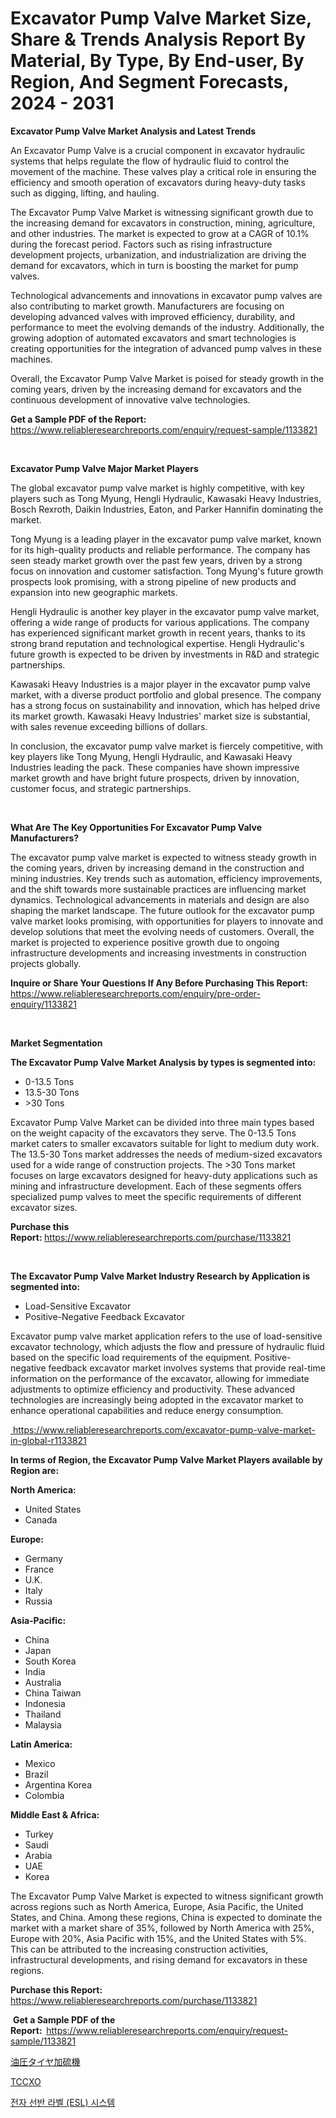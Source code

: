 <p><h1>Excavator Pump Valve Market Size, Share & Trends Analysis Report By Material, By Type, By End-user, By Region, And Segment Forecasts, 2024 - 2031</h1></p><p><strong>Excavator Pump Valve Market Analysis and Latest Trends</strong></p>
<p><p>An Excavator Pump Valve is a crucial component in excavator hydraulic systems that helps regulate the flow of hydraulic fluid to control the movement of the machine. These valves play a critical role in ensuring the efficiency and smooth operation of excavators during heavy-duty tasks such as digging, lifting, and hauling.</p><p>The Excavator Pump Valve Market is witnessing significant growth due to the increasing demand for excavators in construction, mining, agriculture, and other industries. The market is expected to grow at a CAGR of 10.1% during the forecast period. Factors such as rising infrastructure development projects, urbanization, and industrialization are driving the demand for excavators, which in turn is boosting the market for pump valves.</p><p>Technological advancements and innovations in excavator pump valves are also contributing to market growth. Manufacturers are focusing on developing advanced valves with improved efficiency, durability, and performance to meet the evolving demands of the industry. Additionally, the growing adoption of automated excavators and smart technologies is creating opportunities for the integration of advanced pump valves in these machines.</p><p>Overall, the Excavator Pump Valve Market is poised for steady growth in the coming years, driven by the increasing demand for excavators and the continuous development of innovative valve technologies.</p></p>
<p><strong>Get a Sample PDF of the Report:&nbsp;</strong> <a href="https://www.reliableresearchreports.com/enquiry/request-sample/1133821">https://www.reliableresearchreports.com/enquiry/request-sample/1133821</a></p>
<p>&nbsp;</p>
<p><strong>Excavator Pump Valve Major Market Players</strong></p>
<p><p>The global excavator pump valve market is highly competitive, with key players such as Tong Myung, Hengli Hydraulic, Kawasaki Heavy Industries, Bosch Rexroth, Daikin Industries, Eaton, and Parker Hannifin dominating the market. </p><p>Tong Myung is a leading player in the excavator pump valve market, known for its high-quality products and reliable performance. The company has seen steady market growth over the past few years, driven by a strong focus on innovation and customer satisfaction. Tong Myung's future growth prospects look promising, with a strong pipeline of new products and expansion into new geographic markets.</p><p>Hengli Hydraulic is another key player in the excavator pump valve market, offering a wide range of products for various applications. The company has experienced significant market growth in recent years, thanks to its strong brand reputation and technological expertise. Hengli Hydraulic's future growth is expected to be driven by investments in R&D and strategic partnerships.</p><p>Kawasaki Heavy Industries is a major player in the excavator pump valve market, with a diverse product portfolio and global presence. The company has a strong focus on sustainability and innovation, which has helped drive its market growth. Kawasaki Heavy Industries' market size is substantial, with sales revenue exceeding billions of dollars.</p><p>In conclusion, the excavator pump valve market is fiercely competitive, with key players like Tong Myung, Hengli Hydraulic, and Kawasaki Heavy Industries leading the pack. These companies have shown impressive market growth and have bright future prospects, driven by innovation, customer focus, and strategic partnerships.</p></p>
<p>&nbsp;</p>
<p><strong>What Are The Key Opportunities For Excavator Pump Valve Manufacturers?</strong></p>
<p><p>The excavator pump valve market is expected to witness steady growth in the coming years, driven by increasing demand in the construction and mining industries. Key trends such as automation, efficiency improvements, and the shift towards more sustainable practices are influencing market dynamics. Technological advancements in materials and design are also shaping the market landscape. The future outlook for the excavator pump valve market looks promising, with opportunities for players to innovate and develop solutions that meet the evolving needs of customers. Overall, the market is projected to experience positive growth due to ongoing infrastructure developments and increasing investments in construction projects globally.</p></p>
<p><strong>Inquire or Share Your Questions If Any Before Purchasing This Report:</strong> <a href="https://www.reliableresearchreports.com/enquiry/pre-order-enquiry/1133821">https://www.reliableresearchreports.com/enquiry/pre-order-enquiry/1133821</a></p>
<p>&nbsp;</p>
<p><strong>Market Segmentation</strong></p>
<p><strong>The Excavator Pump Valve Market Analysis by types is segmented into:</strong></p>
<p><ul><li>0-13.5 Tons</li><li>13.5-30 Tons</li><li>>30 Tons</li></ul></p>
<p><p>Excavator Pump Valve Market can be divided into three main types based on the weight capacity of the excavators they serve. The 0-13.5 Tons market caters to smaller excavators suitable for light to medium duty work. The 13.5-30 Tons market addresses the needs of medium-sized excavators used for a wide range of construction projects. The >30 Tons market focuses on large excavators designed for heavy-duty applications such as mining and infrastructure development. Each of these segments offers specialized pump valves to meet the specific requirements of different excavator sizes.</p></p>
<p><strong>Purchase this Report:&nbsp;</strong><a href="https://www.reliableresearchreports.com/purchase/1133821">https://www.reliableresearchreports.com/purchase/1133821</a></p>
<p>&nbsp;</p>
<p><strong>The Excavator Pump Valve Market Industry Research by Application is segmented into:</strong></p>
<p><ul><li>Load-Sensitive Excavator</li><li>Positive-Negative Feedback Excavator</li></ul></p>
<p><p>Excavator pump valve market application refers to the use of load-sensitive excavator technology, which adjusts the flow and pressure of hydraulic fluid based on the specific load requirements of the equipment. Positive-negative feedback excavator market involves systems that provide real-time information on the performance of the excavator, allowing for immediate adjustments to optimize efficiency and productivity. These advanced technologies are increasingly being adopted in the excavator market to enhance operational capabilities and reduce energy consumption.</p></p>
<p><a href="https://www.reliableresearchreports.com/excavator-pump-valve-market-in-global-r1133821">&nbsp;https://www.reliableresearchreports.com/excavator-pump-valve-market-in-global-r1133821</a></p>
<p><strong>In terms of Region, the Excavator Pump Valve Market Players available by Region are:</strong></p>
<p>
    <p> <strong> North America: </strong>
        <ul>
            <li>United States</li>
            <li>Canada</li>
        </ul>
        </p> 
    <p> <strong> Europe: </strong>
        <ul>
            <li>Germany</li>
            <li>France</li>
            <li>U.K.</li>
            <li>Italy</li>
            <li>Russia</li>
        </ul>
        </p> 
    <p> <strong> Asia-Pacific: </strong>
        <ul>
            <li>China</li>
            <li>Japan</li>
            <li>South Korea</li>
            <li>India</li>
            <li>Australia</li>
            <li>China Taiwan</li>
            <li>Indonesia</li>
            <li>Thailand</li>
            <li>Malaysia</li>
        </ul>
        </p> 
    <p> <strong> Latin America: </strong>
        <ul>
            <li>Mexico</li>
            <li>Brazil</li>
            <li>Argentina Korea</li>
            <li>Colombia</li>
        </ul>
        </p> 
    <p> <strong> Middle East & Africa: </strong>
        <ul>
            <li>Turkey</li>
            <li>Saudi</li>
            <li>Arabia</li>
            <li>UAE</li>
            <li>Korea</li>
        </ul>
    </p>
    </p>
<p><p>The Excavator Pump Valve Market is expected to witness significant growth across regions such as North America, Europe, Asia Pacific, the United States, and China. Among these regions, China is expected to dominate the market with a market share of 35%, followed by North America with 25%, Europe with 20%, Asia Pacific with 15%, and the United States with 5%. This can be attributed to the increasing construction activities, infrastructural developments, and rising demand for excavators in these regions.</p></p>
<p><strong>Purchase this Report: </strong><a href="https://www.reliableresearchreports.com/purchase/1133821">https://www.reliableresearchreports.com/purchase/1133821</a></p>
<p>&nbsp;<strong>Get a Sample PDF of the Report:&nbsp;&nbsp;</strong><a href="https://www.reliableresearchreports.com/enquiry/request-sample/1133821">https://www.reliableresearchreports.com/enquiry/request-sample/1133821</a></p>
<p><strong></strong></p>
<p><p><a href="https://github.com/ihabdkwlxs948/Market-Research-Report-List-2/blob/main/2416033103793.md">油圧タイヤ加硫機</a></p><p><a href="https://github.com/dadanedu33/Market-Research-Report-List-1/blob/main/2818403103795.md">TCCXO</a></p><p><a href="https://github.com/courtney23pratt/Market-Research-Report-List-1/blob/main/289151797291.md">전자 선반 라벨 (ESL) 시스템</a></p></p>